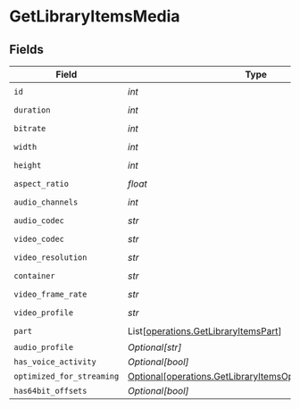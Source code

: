 # GetLibraryItemsMedia


## Fields

| Field                                                                                                                        | Type                                                                                                                         | Required                                                                                                                     | Description                                                                                                                  | Example                                                                                                                      |
| ---------------------------------------------------------------------------------------------------------------------------- | ---------------------------------------------------------------------------------------------------------------------------- | ---------------------------------------------------------------------------------------------------------------------------- | ---------------------------------------------------------------------------------------------------------------------------- | ---------------------------------------------------------------------------------------------------------------------------- |
| `id`                                                                                                                         | *int*                                                                                                                        | :heavy_check_mark:                                                                                                           | N/A                                                                                                                          | 119534                                                                                                                       |
| `duration`                                                                                                                   | *int*                                                                                                                        | :heavy_check_mark:                                                                                                           | N/A                                                                                                                          | 11558112                                                                                                                     |
| `bitrate`                                                                                                                    | *int*                                                                                                                        | :heavy_check_mark:                                                                                                           | N/A                                                                                                                          | 25025                                                                                                                        |
| `width`                                                                                                                      | *int*                                                                                                                        | :heavy_check_mark:                                                                                                           | N/A                                                                                                                          | 3840                                                                                                                         |
| `height`                                                                                                                     | *int*                                                                                                                        | :heavy_check_mark:                                                                                                           | N/A                                                                                                                          | 2072                                                                                                                         |
| `aspect_ratio`                                                                                                               | *float*                                                                                                                      | :heavy_check_mark:                                                                                                           | N/A                                                                                                                          | 1.85                                                                                                                         |
| `audio_channels`                                                                                                             | *int*                                                                                                                        | :heavy_check_mark:                                                                                                           | N/A                                                                                                                          | 6                                                                                                                            |
| `audio_codec`                                                                                                                | *str*                                                                                                                        | :heavy_check_mark:                                                                                                           | N/A                                                                                                                          | eac3                                                                                                                         |
| `video_codec`                                                                                                                | *str*                                                                                                                        | :heavy_check_mark:                                                                                                           | N/A                                                                                                                          | hevc                                                                                                                         |
| `video_resolution`                                                                                                           | *str*                                                                                                                        | :heavy_check_mark:                                                                                                           | N/A                                                                                                                          | 4k                                                                                                                           |
| `container`                                                                                                                  | *str*                                                                                                                        | :heavy_check_mark:                                                                                                           | N/A                                                                                                                          | mkv                                                                                                                          |
| `video_frame_rate`                                                                                                           | *str*                                                                                                                        | :heavy_check_mark:                                                                                                           | N/A                                                                                                                          | 24p                                                                                                                          |
| `video_profile`                                                                                                              | *str*                                                                                                                        | :heavy_check_mark:                                                                                                           | N/A                                                                                                                          | main 10                                                                                                                      |
| `part`                                                                                                                       | List[[operations.GetLibraryItemsPart](../../models/operations/getlibraryitemspart.md)]                                       | :heavy_check_mark:                                                                                                           | N/A                                                                                                                          |                                                                                                                              |
| `audio_profile`                                                                                                              | *Optional[str]*                                                                                                              | :heavy_minus_sign:                                                                                                           | N/A                                                                                                                          | dts                                                                                                                          |
| `has_voice_activity`                                                                                                         | *Optional[bool]*                                                                                                             | :heavy_minus_sign:                                                                                                           | N/A                                                                                                                          | false                                                                                                                        |
| `optimized_for_streaming`                                                                                                    | [Optional[operations.GetLibraryItemsOptimizedForStreaming]](../../models/operations/getlibraryitemsoptimizedforstreaming.md) | :heavy_minus_sign:                                                                                                           | N/A                                                                                                                          | 1                                                                                                                            |
| `has64bit_offsets`                                                                                                           | *Optional[bool]*                                                                                                             | :heavy_minus_sign:                                                                                                           | N/A                                                                                                                          | false                                                                                                                        |